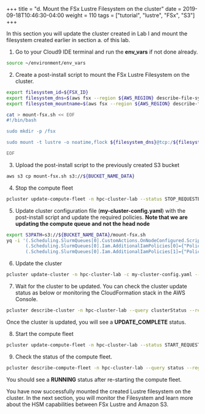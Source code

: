 +++
title = "d. Mount the FSx Lustre Filesystem on the cluster"
date = 2019-09-18T10:46:30-04:00
weight = 110
tags = ["tutorial", "lustre", "FSx", "S3"]
+++


In this section you will update the cluster created in Lab I and  mount the filesystem created earlier in section a. of this lab.

1. Go to your Cloud9 IDE terminal and run the **env_vars** if not done already.

```bash
source ~/environment/env_vars
```

2. Create a post-install script to mount the FSx Lustre Filesystem on the cluster.

```bash
export filesystem_id=${FSX_ID}
export filesystem_dns=$(aws fsx --region ${AWS_REGION} describe-file-systems --file-system-ids $filesystem_id --query "FileSystems[0].DNSName" --output text)
export filesystem_mountname=$(aws fsx --region ${AWS_REGION} describe-file-systems --file-system-ids $filesystem_id --query "FileSystems[].LustreConfiguration[].MountName" --output text)
```

```bash
cat > mount-fsx.sh << EOF
#!/bin/bash

sudo mkdir -p /fsx

sudo mount -t lustre -o noatime,flock ${filesystem_dns}@tcp:/${filesystem_mountname} /fsx

EOF
```

3. Upload the post-install script to the previously created S3 bucket

```bash
aws s3 cp mount-fsx.sh s3://${BUCKET_NAME_DATA}
```

4. Stop the compute fleet

```bash
pcluster update-compute-fleet -n hpc-cluster-lab --status STOP_REQUESTED --region ${AWS_REGION}
```  

5. Update cluster configuration file (**my-cluster-config.yaml**) with the post-install script and update the required policies. **Note that we are updating the compute queue and not the head node**

```bash
export S3PATH=s3://${BUCKET_NAME_DATA}/mount-fsx.sh
yq -i '(.Scheduling.SlurmQueues[0].CustomActions.OnNodeConfigured.Script=env(S3PATH)) |
       (.Scheduling.SlurmQueues[0].Iam.AdditionalIamPolicies[0]={"Policy": "arn:aws:iam::aws:policy/AmazonFSxFullAccess"}) |
       (.Scheduling.SlurmQueues[0].Iam.AdditionalIamPolicies[1]={"Policy": "arn:aws:iam::aws:policy/AmazonS3FullAccess"})' ~/environment/my-cluster-config.yaml
```

6. Update the cluster

```bash
pcluster update-cluster -n hpc-cluster-lab -c my-cluster-config.yaml --region ${AWS_REGION} --suppress-validators ALL
```

7. Wait for the cluster to be updated. You can check the cluster update status as below or monitoring the CloudFormation stack in the AWS Console.

```bash
pcluster describe-cluster -n hpc-cluster-lab --query clusterStatus --region ${AWS_REGION}
```

Once the cluster is updated, you will see a **UPDATE_COMPLETE** status.

8. Start the compute fleet

```bash
pcluster update-compute-fleet -n hpc-cluster-lab --status START_REQUESTED --region ${AWS_REGION}
```

9. Check the status of the compute fleet.

```bash
pcluster describe-compute-fleet -n hpc-cluster-lab --query status --region ${AWS_REGION}
```

You should see a **RUNNING** status after re-starting the compute fleet.


You have now successfully mounted the created Lustre filesystem on the cluster. In the next section, you will monitor the Filesystem and learn more about the HSM capabilities between FSx Lustre and Amazon S3.

